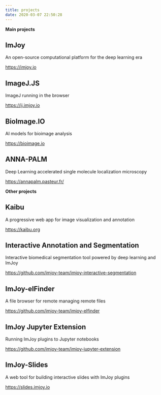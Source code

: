 ```yaml
---
title: projects
date: 2020-03-07 22:50:28
---
```



**Main projects**
## ImJoy
An open-source computational platform for the deep learning era

https://imjoy.io


## ImageJ.JS
ImageJ running in the browser

https://ij.imjoy.io


## BioImage.IO
AI models for bioimage analysis

https://bioimage.io


## ANNA-PALM
Deep Learning accelerated single molecule localization microscopy

https://annapalm.pasteur.fr/



**Other projects**

## Kaibu
A progressive web app for image visualization and annotation

https://kaibu.org


## Interactive Annotation and Segmentation
Interactive biomedical segmentation tool powered by deep learning and ImJoy

https://github.com/imjoy-team/imjoy-interactive-segmentation

## ImJoy-elFinder
A file browser for remote managing remote files

https://github.com/imjoy-team/imjoy-elfinder

## ImJoy Jupyter Extension
Running ImJoy plugins to Jupyter notebooks

https://github.com/imjoy-team/imjoy-jupyter-extension

## ImJoy-Slides

A web tool for building interactive slides with ImJoy plugins

https://slides.imjoy.io

